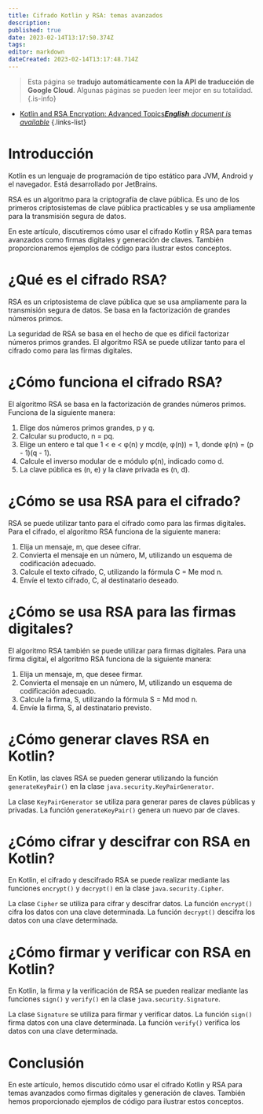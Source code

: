 ```yaml
---
title: Cifrado Kotlin y RSA: temas avanzados
description: 
published: true
date: 2023-02-14T13:17:50.374Z
tags: 
editor: markdown
dateCreated: 2023-02-14T13:17:48.714Z
---
```


> Esta página se **tradujo automáticamente con la API de traducción de Google Cloud**.
Algunas páginas se pueden leer mejor en su totalidad.{.is-info}



- [Kotlin and RSA Encryption: Advanced Topics***English** document is available*](/en/Knowledge-base/Kotlin/kotlin-and-rsa-encryption-advanced-topics)
{.links-list}


# Introducción

Kotlin es un lenguaje de programación de tipo estático para JVM, Android y el navegador. Está desarrollado por JetBrains.

RSA es un algoritmo para la criptografía de clave pública. Es uno de los primeros criptosistemas de clave pública practicables y se usa ampliamente para la transmisión segura de datos.

En este artículo, discutiremos cómo usar el cifrado Kotlin y RSA para temas avanzados como firmas digitales y generación de claves. También proporcionaremos ejemplos de código para ilustrar estos conceptos.



# ¿Qué es el cifrado RSA?

RSA es un criptosistema de clave pública que se usa ampliamente para la transmisión segura de datos. Se basa en la factorización de grandes números primos.

La seguridad de RSA se basa en el hecho de que es difícil factorizar números primos grandes. El algoritmo RSA se puede utilizar tanto para el cifrado como para las firmas digitales.

# ¿Cómo funciona el cifrado RSA?

El algoritmo RSA se basa en la factorización de grandes números primos. Funciona de la siguiente manera:

1. Elige dos números primos grandes, p y q.
2. Calcular su producto, n = pq.
3. Elige un entero e tal que 1 < e < φ(n) y mcd(e, φ(n)) = 1, donde φ(n) = (p - 1)(q - 1).
4. Calcule el inverso modular de e módulo φ(n), indicado como d.
5. La clave pública es (n, e) y la clave privada es (n, d).

# ¿Cómo se usa RSA para el cifrado?

RSA se puede utilizar tanto para el cifrado como para las firmas digitales. Para el cifrado, el algoritmo RSA funciona de la siguiente manera:

1. Elija un mensaje, m, que desee cifrar.
2. Convierta el mensaje en un número, M, utilizando un esquema de codificación adecuado.
3. Calcule el texto cifrado, C, utilizando la fórmula C = Me mod n.
4. Envíe el texto cifrado, C, al destinatario deseado.

# ¿Cómo se usa RSA para las firmas digitales?

El algoritmo RSA también se puede utilizar para firmas digitales. Para una firma digital, el algoritmo RSA funciona de la siguiente manera:

1. Elija un mensaje, m, que desee firmar.
2. Convierta el mensaje en un número, M, utilizando un esquema de codificación adecuado.
3. Calcule la firma, S, utilizando la fórmula S = Md mod n.
4. Envíe la firma, S, al destinatario previsto.

# ¿Cómo generar claves RSA en Kotlin?

En Kotlin, las claves RSA se pueden generar utilizando la función `generateKeyPair()` en la clase `java.security.KeyPairGenerator`.

La clase `KeyPairGenerator` se utiliza para generar pares de claves públicas y privadas. La función `generateKeyPair()` genera un nuevo par de claves.

# ¿Cómo cifrar y descifrar con RSA en Kotlin?

En Kotlin, el cifrado y descifrado RSA se puede realizar mediante las funciones `encrypt()` y `decrypt()` en la clase `java.security.Cipher`.

La clase `Cipher` se utiliza para cifrar y descifrar datos. La función `encrypt()` cifra los datos con una clave determinada. La función `decrypt()` descifra los datos con una clave determinada.

# ¿Cómo firmar y verificar con RSA en Kotlin?

En Kotlin, la firma y la verificación de RSA se pueden realizar mediante las funciones `sign()` y `verify()` en la clase `java.security.Signature`.

La clase `Signature` se utiliza para firmar y verificar datos. La función `sign()` firma datos con una clave determinada. La función `verify()` verifica los datos con una clave determinada.

# Conclusión

En este artículo, hemos discutido cómo usar el cifrado Kotlin y RSA para temas avanzados como firmas digitales y generación de claves. También hemos proporcionado ejemplos de código para ilustrar estos conceptos.